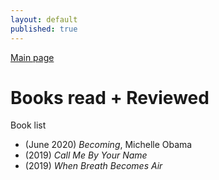 ```yaml
---
layout: default
published: true
---
```

[Main page](../)

# Books read + Reviewed
Book list
- (June 2020) _Becoming_, Michelle Obama
- (2019) _Call Me By Your Name_
- (2019) _When Breath Becomes Air_